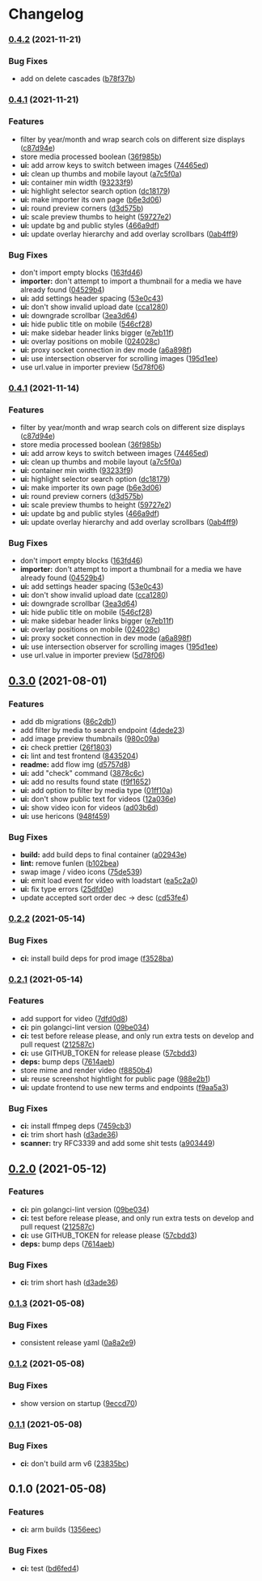 # Changelog

### [0.4.2](https://www.github.com/sentriz/socr/compare/v0.4.1...v0.4.2) (2021-11-21)


### Bug Fixes

* add on delete cascades ([b78f37b](https://www.github.com/sentriz/socr/commit/b78f37bb4be062eacfaa1c9e04762ebbc25bbe5e))

### [0.4.1](https://www.github.com/sentriz/socr/compare/v0.3.0...v0.4.1) (2021-11-21)


### Features

* filter by year/month and wrap search cols on different size displays ([c87d94e](https://www.github.com/sentriz/socr/commit/c87d94ee239da8a7e2a997d6aef07ec852fb4b18))
* store media processed boolean ([36f985b](https://www.github.com/sentriz/socr/commit/36f985bc8288cd35b6dcae967825b2fbd2bb43cc))
* **ui:** add arrow keys to switch between images ([74465ed](https://www.github.com/sentriz/socr/commit/74465ed2d7f0f340495f446bdd959c75145c53de))
* **ui:** clean up thumbs and mobile layout ([a7c5f0a](https://www.github.com/sentriz/socr/commit/a7c5f0a971e3d99e6f0db219848bb2714aee0070))
* **ui:** container min width ([93233f9](https://www.github.com/sentriz/socr/commit/93233f9aa503d91a268f05b70e79c76976e60027))
* **ui:** highlight selector search option ([dc18179](https://www.github.com/sentriz/socr/commit/dc18179bee3ee7818dd887b63804536ad52779eb))
* **ui:** make importer its own page ([b6e3d06](https://www.github.com/sentriz/socr/commit/b6e3d06572086e02a50e5cc5461e07104e562640))
* **ui:** round preview corners ([d3d575b](https://www.github.com/sentriz/socr/commit/d3d575b43d7d779a68bf8f5969272a6ab92d85e2))
* **ui:** scale preview thumbs to height ([59727e2](https://www.github.com/sentriz/socr/commit/59727e2c4bdf033e47293537901cfd214c576485))
* **ui:** update bg and public styles ([466a9df](https://www.github.com/sentriz/socr/commit/466a9df728aa4cfa7961cf9ebc3bcb35ad63adee))
* **ui:** update overlay hierarchy and add overlay scrollbars ([0ab4ff9](https://www.github.com/sentriz/socr/commit/0ab4ff9aea0a43b3a9cef5fefdb20c017fb4ebb9))


### Bug Fixes

* don't import empty blocks ([163fd46](https://www.github.com/sentriz/socr/commit/163fd46d204fb14e98f8ac2e57e6c778e1547217))
* **importer:** don't attempt to import a thumbnail for a media we have already found ([04529b4](https://www.github.com/sentriz/socr/commit/04529b4fe3419867c20e80e26b7f589693a3bf2c))
* **ui:** add settings header spacing ([53e0c43](https://www.github.com/sentriz/socr/commit/53e0c43388e4dfda1a192b150fdd2859a9cbc4e3))
* **ui:** don't show invalid upload date ([cca1280](https://www.github.com/sentriz/socr/commit/cca12803305cf9285dc98a5b356f2668f82ba207))
* **ui:** downgrade scrollbar ([3ea3d64](https://www.github.com/sentriz/socr/commit/3ea3d643b3d806bc250cf3677c9acd5c1baaa773))
* **ui:** hide public title on mobile ([546cf28](https://www.github.com/sentriz/socr/commit/546cf288743ccdf3004f63bf6304855c2671428a))
* **ui:** make sidebar header links bigger ([e7eb11f](https://www.github.com/sentriz/socr/commit/e7eb11f4c225614f1b4eeba873f7bda2659b4b5a))
* **ui:** overlay positions on mobile ([024028c](https://www.github.com/sentriz/socr/commit/024028cd9b37f03f5999ec0e5cced6847c559844))
* **ui:** proxy socket connection in dev mode ([a6a898f](https://www.github.com/sentriz/socr/commit/a6a898f1a5e2d5f294791c32a591bc27335a935b))
* **ui:** use intersection observer for scrolling images ([195d1ee](https://www.github.com/sentriz/socr/commit/195d1eeb702fad34d41104437ce5147417f5536b))
* use url.value in importer preview ([5d78f06](https://www.github.com/sentriz/socr/commit/5d78f0682c3043f614c8a5a9cf6edf81c203b7f0))

### [0.4.1](https://www.github.com/sentriz/socr/compare/v0.3.0...v0.4.1) (2021-11-14)


### Features

* filter by year/month and wrap search cols on different size displays ([c87d94e](https://www.github.com/sentriz/socr/commit/c87d94ee239da8a7e2a997d6aef07ec852fb4b18))
* store media processed boolean ([36f985b](https://www.github.com/sentriz/socr/commit/36f985bc8288cd35b6dcae967825b2fbd2bb43cc))
* **ui:** add arrow keys to switch between images ([74465ed](https://www.github.com/sentriz/socr/commit/74465ed2d7f0f340495f446bdd959c75145c53de))
* **ui:** clean up thumbs and mobile layout ([a7c5f0a](https://www.github.com/sentriz/socr/commit/a7c5f0a971e3d99e6f0db219848bb2714aee0070))
* **ui:** container min width ([93233f9](https://www.github.com/sentriz/socr/commit/93233f9aa503d91a268f05b70e79c76976e60027))
* **ui:** highlight selector search option ([dc18179](https://www.github.com/sentriz/socr/commit/dc18179bee3ee7818dd887b63804536ad52779eb))
* **ui:** make importer its own page ([b6e3d06](https://www.github.com/sentriz/socr/commit/b6e3d06572086e02a50e5cc5461e07104e562640))
* **ui:** round preview corners ([d3d575b](https://www.github.com/sentriz/socr/commit/d3d575b43d7d779a68bf8f5969272a6ab92d85e2))
* **ui:** scale preview thumbs to height ([59727e2](https://www.github.com/sentriz/socr/commit/59727e2c4bdf033e47293537901cfd214c576485))
* **ui:** update bg and public styles ([466a9df](https://www.github.com/sentriz/socr/commit/466a9df728aa4cfa7961cf9ebc3bcb35ad63adee))
* **ui:** update overlay hierarchy and add overlay scrollbars ([0ab4ff9](https://www.github.com/sentriz/socr/commit/0ab4ff9aea0a43b3a9cef5fefdb20c017fb4ebb9))


### Bug Fixes

* don't import empty blocks ([163fd46](https://www.github.com/sentriz/socr/commit/163fd46d204fb14e98f8ac2e57e6c778e1547217))
* **importer:** don't attempt to import a thumbnail for a media we have already found ([04529b4](https://www.github.com/sentriz/socr/commit/04529b4fe3419867c20e80e26b7f589693a3bf2c))
* **ui:** add settings header spacing ([53e0c43](https://www.github.com/sentriz/socr/commit/53e0c43388e4dfda1a192b150fdd2859a9cbc4e3))
* **ui:** don't show invalid upload date ([cca1280](https://www.github.com/sentriz/socr/commit/cca12803305cf9285dc98a5b356f2668f82ba207))
* **ui:** downgrade scrollbar ([3ea3d64](https://www.github.com/sentriz/socr/commit/3ea3d643b3d806bc250cf3677c9acd5c1baaa773))
* **ui:** hide public title on mobile ([546cf28](https://www.github.com/sentriz/socr/commit/546cf288743ccdf3004f63bf6304855c2671428a))
* **ui:** make sidebar header links bigger ([e7eb11f](https://www.github.com/sentriz/socr/commit/e7eb11f4c225614f1b4eeba873f7bda2659b4b5a))
* **ui:** overlay positions on mobile ([024028c](https://www.github.com/sentriz/socr/commit/024028cd9b37f03f5999ec0e5cced6847c559844))
* **ui:** proxy socket connection in dev mode ([a6a898f](https://www.github.com/sentriz/socr/commit/a6a898f1a5e2d5f294791c32a591bc27335a935b))
* **ui:** use intersection observer for scrolling images ([195d1ee](https://www.github.com/sentriz/socr/commit/195d1eeb702fad34d41104437ce5147417f5536b))
* use url.value in importer preview ([5d78f06](https://www.github.com/sentriz/socr/commit/5d78f0682c3043f614c8a5a9cf6edf81c203b7f0))

## [0.3.0](https://www.github.com/sentriz/socr/compare/v0.2.2...v0.3.0) (2021-08-01)


### Features

* add db migrations ([86c2db1](https://www.github.com/sentriz/socr/commit/86c2db17007a06dd0635d252c971dbb78989c061))
* add filter by media to search endpoint ([4dede23](https://www.github.com/sentriz/socr/commit/4dede234567ce07bd5fbb7bbffad030f0aad13b0))
* add image preview thumbnails ([980c09a](https://www.github.com/sentriz/socr/commit/980c09a44297ca9f89f54cd0e9950c04678f0a23))
* **ci:** check prettier ([26f1803](https://www.github.com/sentriz/socr/commit/26f18035e7a68439f6090256a340c9c02dd6c6e0))
* **ci:** lint and test frontend ([8435204](https://www.github.com/sentriz/socr/commit/84352040043152fcce4da6bd73ed0c97effd4e24))
* **readme:** add flow img ([d5757d8](https://www.github.com/sentriz/socr/commit/d5757d8e990a542dbd1f01b1fe2e29cec184f127))
* **ui:** add "check" command ([3878c6c](https://www.github.com/sentriz/socr/commit/3878c6cc3253932b4de83b161ec281308026d0ad))
* **ui:** add no results found state ([f9f1652](https://www.github.com/sentriz/socr/commit/f9f16520b82a50bd843885e2f44703ac496b5e04))
* **ui:** add option to filter by media type ([01ff10a](https://www.github.com/sentriz/socr/commit/01ff10a74a210ad92d1f80356e8d709472eab76e))
* **ui:** don't show public text for videos ([12a036e](https://www.github.com/sentriz/socr/commit/12a036e847dd137fd89490d38007a2aa81f563c3))
* **ui:** show video icon for videos ([ad03b6d](https://www.github.com/sentriz/socr/commit/ad03b6dedf8bcddd7991731b8cb1760c831fa22f))
* **ui:** use hericons ([948f459](https://www.github.com/sentriz/socr/commit/948f45918a3d857a05a23d7f58d13dfb3c3c6e53))


### Bug Fixes

* **build:** add build deps to final container ([a02943e](https://www.github.com/sentriz/socr/commit/a02943e63ef2014a195922739fc8a202307fc859))
* **lint:** remove funlen ([b102bea](https://www.github.com/sentriz/socr/commit/b102beab72d4e83f26328926d6870eeca8ea55ad))
* swap image / video icons ([75de539](https://www.github.com/sentriz/socr/commit/75de539d54bba53abc9a7b8510be4715cccc5158))
* **ui:** emit load event for video with loadstart ([ea5c2a0](https://www.github.com/sentriz/socr/commit/ea5c2a042086dc843a710108a01d218c33ef457b))
* **ui:** fix type errors ([25dfd0e](https://www.github.com/sentriz/socr/commit/25dfd0e8bdf2cd58e0e3eb779a12b2ef01e7f5d2))
* update accepted sort order dec -> desc ([cd53fe4](https://www.github.com/sentriz/socr/commit/cd53fe48922bfad041ba3e52ba35bb74f0c95467))

### [0.2.2](https://www.github.com/sentriz/socr/compare/v0.2.1...v0.2.2) (2021-05-14)


### Bug Fixes

* **ci:** install build deps for prod image ([f3528ba](https://www.github.com/sentriz/socr/commit/f3528ba688f485d68f6c494c0775d1a964e47198))

### [0.2.1](https://www.github.com/sentriz/socr/compare/v0.1.3...v0.2.1) (2021-05-14)


### Features

* add support for video ([7dfd0d8](https://www.github.com/sentriz/socr/commit/7dfd0d87eccb3dc50117425923846335160c6741))
* **ci:** pin golangci-lint version ([09be034](https://www.github.com/sentriz/socr/commit/09be03430647724ce15031ea371d4f031d804dbb))
* **ci:** test before release please, and only run extra tests on develop and pull request ([212587c](https://www.github.com/sentriz/socr/commit/212587c5348812d8f4413f4db12fcbc453c50712))
* **ci:** use GITHUB_TOKEN for release please ([57cbdd3](https://www.github.com/sentriz/socr/commit/57cbdd300c3b0f103a5481a0a337942bd65d8e04))
* **deps:** bump deps ([7614aeb](https://www.github.com/sentriz/socr/commit/7614aebee7e669000b008a1638f286a5f0fd8606))
* store mime and render video ([f8850b4](https://www.github.com/sentriz/socr/commit/f8850b45bc733fdf723755bf4b9a8e93aa3b8485))
* **ui:** reuse screenshot hightlight for public page ([988e2b1](https://www.github.com/sentriz/socr/commit/988e2b16f719264ec454a60968da2305be1c8b9f))
* **ui:** update frontend to use new terms and endpoints ([f9aa5a3](https://www.github.com/sentriz/socr/commit/f9aa5a3ba669853bae8093e62772471d21fb86f9))


### Bug Fixes

* **ci:** install ffmpeg deps ([7459cb3](https://www.github.com/sentriz/socr/commit/7459cb34b5281fe43f16c4699c1d72f75aac39bc))
* **ci:** trim short hash ([d3ade36](https://www.github.com/sentriz/socr/commit/d3ade36a62c34e00ad0f1ac610f912797eb8d7ff))
* **scanner:** try RFC3339 and add some shit tests ([a903449](https://www.github.com/sentriz/socr/commit/a903449c23ec7e918a0c0d09fb45e54280709452))

## [0.2.0](https://www.github.com/sentriz/socr/compare/v0.1.3...v0.2.0) (2021-05-12)


### Features

* **ci:** pin golangci-lint version ([09be034](https://www.github.com/sentriz/socr/commit/09be03430647724ce15031ea371d4f031d804dbb))
* **ci:** test before release please, and only run extra tests on develop and pull request ([212587c](https://www.github.com/sentriz/socr/commit/212587c5348812d8f4413f4db12fcbc453c50712))
* **ci:** use GITHUB_TOKEN for release please ([57cbdd3](https://www.github.com/sentriz/socr/commit/57cbdd300c3b0f103a5481a0a337942bd65d8e04))
* **deps:** bump deps ([7614aeb](https://www.github.com/sentriz/socr/commit/7614aebee7e669000b008a1638f286a5f0fd8606))


### Bug Fixes

* **ci:** trim short hash ([d3ade36](https://www.github.com/sentriz/socr/commit/d3ade36a62c34e00ad0f1ac610f912797eb8d7ff))

### [0.1.3](https://www.github.com/sentriz/socr/compare/v0.1.2...v0.1.3) (2021-05-08)


### Bug Fixes

* consistent release yaml ([0a8a2e9](https://www.github.com/sentriz/socr/commit/0a8a2e9e270589e3557c073c6a7e50c7854e9050))

### [0.1.2](https://www.github.com/sentriz/socr/compare/v0.1.1...v0.1.2) (2021-05-08)


### Bug Fixes

* show version on startup ([9eccd70](https://www.github.com/sentriz/socr/commit/9eccd70554aef1f3a1e5bacffdc191651d16ae5e))

### [0.1.1](https://www.github.com/sentriz/socr/compare/v0.1.0...v0.1.1) (2021-05-08)


### Bug Fixes

* **ci:** don't build arm v6 ([23835bc](https://www.github.com/sentriz/socr/commit/23835bcc9ddbedec93d63c3812d07d0142d8b903))

## 0.1.0 (2021-05-08)


### Features

* **ci:** arm builds ([1356eec](https://www.github.com/sentriz/socr/commit/1356eec1578e0ec68da954198b11261c6b8f65ce))


### Bug Fixes

* **ci:** test ([bd6fed4](https://www.github.com/sentriz/socr/commit/bd6fed43f79095695be87aaa50c65c5be07985dc))
